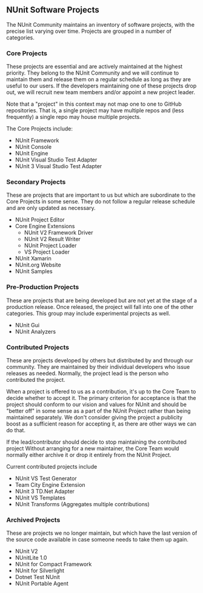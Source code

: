 ## NUnit Software Projects

The NUnit Community maintains an inventory of software projects, with the precise list varying over time. Projects are grouped in a number of categories.

### Core Projects

These projects are essential and are actively maintained at the highest priority. They belong to the NUnit Community and we will continue to maintain them and release them on a regular schedule as long as they are useful to our users. If the developers maintaining one of these projects drop out, we will recruit new team members and/or appoint a new project leader.

Note that a "project" in this context may not map one to one to GitHub repositories. That is, a single project may have multiple repos and (less frequently) a single repo may house multiple projects.

The Core Projects include:

* NUnit Framework
* NUnit Console
* NUnit Engine
* NUnit Visual Studio Test Adapter
* NUnit 3 Visual Studio Test Adapter

### Secondary Projects

These are projects that are important to us but which are subordinate to the Core Projects in some sense. They do not follow a regular release schedule and are only updated as necessary.

* NUnit Project Editor
* Core Engine Extensions
  * NUnit V2 Framework Driver
  * NUnit V2 Result Writer
  * NUnit Project Loader
  * VS Project Loader
* NUnit Xamarin
* NUnit.org Website
* NUnit Samples

### Pre-Production Projects

These are projects that are being developed but are not yet at the stage of a production release. Once released, the project will fall into one of the other categories. This group may include experimental projects as well.

* NUnit Gui
* NUnit Analyzers

### Contributed Projects

These are projects developed by others but distributed by and through our community. They are maintained by their individual developers who issue releases as needed. Normally, the project lead is the person who contributed the project. 

When a project is offered to us as a contribution, it's up to the Core Team to decide whether to accept it. The primary criterion for acceptance is that the project should conform to our vision and values for NUnit and should be "better off" in some sense as a part of the NUnit Project rather than being maintained separately. We don't consider giving the project a publicity boost as a sufficient reason for accepting it, as there are other ways we can do that. 

If the lead/contributor should decide to stop maintaining the contributed project Without arranging for a new maintainer, the Core Team would normally either archive it or drop it entirely from the NUnit Project.

Current contributed projects include

* NUnit VS Test Generator
* Team City Engine Extension
* NUnit 3 TD.Net Adapter
* NUnit VS Templates
* NUnit Transforms (Aggregates multiple contributions)

### Archived Projects

These are projects we no longer maintain, but which have the last version of the source code available in case someone needs to take them up again.

* NUnit V2
* NUnitLite 1.0
* NUnit for Compact Framework
* NUnit for Silverlight
* Dotnet Test NUnit
* NUnit Portable Agent
